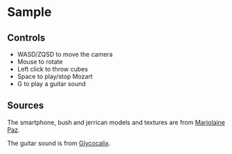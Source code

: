 # Sample

## Controls

- WASD/ZQSD to move the camera
- Mouse to rotate
- Left click to throw cubes
- Space to play/stop Mozart
- G to play a guitar sound

## Sources

The smartphone, bush and jerrican models and textures are from [Marjolaine Paz](https://twitter.com/Linheha).

The guitar sound is from [Glycocalix](https://twitter.com/glyc0calix).
